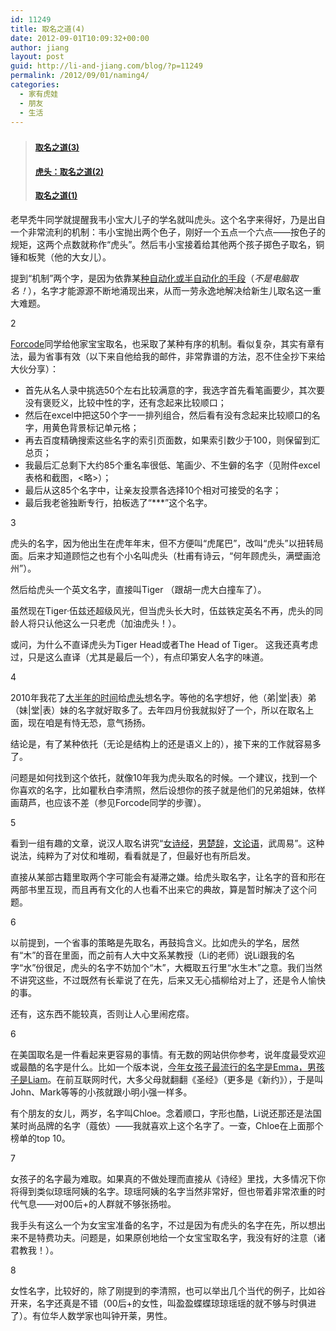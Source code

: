 ```yaml
---
id: 11249
title: 取名之道(4)
date: 2012-09-01T10:09:32+00:00
author: jiang
layout: post
guid: http://li-and-jiang.com/blog/?p=11249
permalink: /2012/09/01/naming4/
categories:
  - 家有虎娃
  - 朋友
  - 生活
---
```

> ### [<font size="2">取名之道(3)</font>](http://li-and-jiang.com/blog/2011/09/23/%e5%8f%96%e5%90%8d%e4%b9%8b%e9%81%933/)
> 
> #### <font size="2"><a href="http://li-and-jiang.com/blog/2010/12/18/yumu/">虎头：取名之道(2)</a></font>
> 
> #### <font size="2"><a href="http://li-and-jiang.com/blog/2010/07/24/naming/">取名之道(1)</a></font>

老早秃牛同学就提醒我韦小宝大儿子的学名就叫虎头。这个名字来得好，乃是出自一个非常流利的机制：韦小宝抛出两个色子，刚好一个五点一个六点——按色子的规矩，这两个点数就称作“虎头”。然后韦小宝接着给其他两个孩子掷色子取名，铜锤和板凳（他的大女儿）。

提到“机制”两个字，是因为依靠某<a href="http://li-and-jiang.com/blog/2011/09/23/%E5%8F%96%E5%90%8D%E4%B9%8B%E9%81%933/" target="_blank">种自动化或半自动化的手段</a>（_不是电脑取名！_），名字才能源源不断地涌现出来，从而一劳永逸地解决给新生儿取名这一重大难题。

2

[Forcode](http://qixianglu.cn)同学给他家宝宝取名，也采取了某种有序的机制。看似复杂，其实有章有法，最为省事有效（以下来自他给我的邮件，非常靠谱的方法，忍不住全抄下来给大伙分享）：

  * 首先从名人录中挑选50个左右比较满意的字，我选字首先看笔画要少，其次要没有褒贬义，比较中性的字，还有念起来比较顺口；
  * 然后在excel中把这50个字一一排列组合，然后看有没有念起来比较顺口的名字，用黄色背景标记单元格；
  * 再去百度精确搜索这些名字的索引页面数，如果索引数少于100，则保留到汇总页；
  * 我最后汇总剩下大约85个重名率很低、笔画少、不生僻的名字（见附件excel表格和截图，<略>）；
  * 最后从这85个名字中，让亲友投票各选择10个相对可接受的名字；
  * 最后我老爸独断专行，拍板选了“\***”这个名字。

3

虎头的名字，因为他出生在虎年年末，但不方便叫“虎尾巴”，改叫“虎头”以扭转局面。后来才知道顾恺之也有个小名叫虎头（杜甫有诗云，“何年顾虎头，满壁画沧州”）。

然后给虎头一个英文名字，直接叫Tiger （跟胡一虎大白撞车了）。

虽然现在Tiger·伍兹还超级风光，但当虎头长大时，伍兹铁定英名不再，虎头的同龄人将只认他这么一只老虎（加油虎头！）。

或问，为什么不直译虎头为Tiger Head或者The Head of Tiger。 这我还真考虑过，只是这么直译（尤其是最后一个），有点印第安人名字的味道。

4

2010年我花了<a href="http://li-and-jiang.com/blog/2010/07/24/naming/" target="_blank">大半年的时间</a>给<a href="http://li-and-jiang.com/blog/2010/12/18/yumu/" target="_blank">虎头</a>想名字。等他的名字想好，他（弟|堂|表）弟（妹|堂|表）妹的名字就好取多了。去年四月份我就拟好了一个，所以在取名上面，现在咱是有恃无恐，意气扬扬。

结论是，有了某种依托（无论是结构上的还是语义上的），接下来的工作就容易多了。

问题是如何找到这个依托，就像10年我为虎头取名的时候。一个建议，找到一个你喜欢的名字，比如瞿秋白李清照，然后设想你的孩子就是他们的兄弟姐妹，依样画葫芦，也应该不差（参见Forcode同学的步骤）。

5

看到一组有趣的文章，说汉人取名讲究“<a href="http://book.douban.com/review/5093422/" target="_blank">女诗经</a>，<a href="http://book.douban.com/review/5362460/" target="_blank">男楚辞</a>，<a href="http://book.douban.com/review/5563790/" target="_blank">文论语</a>，武周易”。这种说法，纯粹为了对仗和堆砌，看看就是了，但最好也有所启发。

直接从某部古籍里取两个字可能会有凝滞之嫌。给虎头取名字，让名字的音和形在两部书里互现，而且再有文化的人也看不出来它的典故，算是暂时解决了这个问题。

6

以前提到，一个省事的策略是先取名，再鼓捣含义。比如虎头的学名，居然有“木”的音在里面，而之前有人大中文系某教授（Li的老师）说Li跟我的名字“水”份很足，虎头的名字不妨加个“木”，大概取五行里“水生木”之意。我们当然不讲究这些，不过既然有长辈说了在先，后来又无心插柳给对上了，还是令人愉快的事。

还有，这东西不能较真，否则让人心里闹疙瘩。

6

在美国取名是一件看起来更容易的事情。有无数的网站供你参考，说年度最受欢迎或最酷的名字是什么。比如一个版本说，[今年女孩子最流行的名字是Emma，男孩子是Liam](http://www.babycenter.com/popularBabyNames.htm?year=2012)。在前互联网时代，大多父母就翻翻《圣经》（更多是《新约》），于是叫John、Mark等等的小孩就跟小明小强一样多。

有个朋友的女儿，两岁，名字叫Chloe。念着顺口，字形也酷，Li说还那还是法国某时尚品牌的名字（蔻依）——我就喜欢上这个名字了。一查，Chloe在上面那个榜单的top 10。

7

女孩子的名字最为难取。如果真的不做处理而直接从《诗经》里找，大多情况下你将得到类似琼瑶阿姨的名字。琼瑶阿姨的名字当然非常好，但也带着非常浓重的时代气息——对00后+的人群就不够张扬啦。

我手头有这么一个为女宝宝准备的名字，不过是因为有虎头的名字在先，所以想出来不是特费功夫。问题是，如果原创地给一个女宝宝取名字，我没有好的注意（诸君教我！）。

8

女性名字，比较好的，除了刚提到的李清照，也可以举出几个当代的例子，比如谷开来，名字还真是不错（00后+的女性，叫盈盈蝶蝶琼琼瑶瑶的就不够与时俱进了）。有位华人数学家也叫钟开莱，男性。
